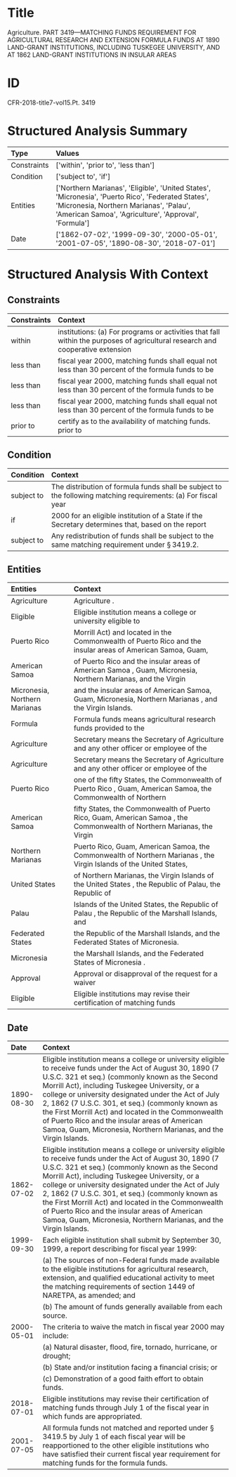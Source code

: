 # Title

 Agriculture. PART 3419—MATCHING FUNDS REQUIREMENT FOR AGRICULTURAL RESEARCH AND EXTENSION FORMULA FUNDS AT 1890 LAND-GRANT INSTITUTIONS, INCLUDING TUSKEGEE UNIVERSITY, AND AT 1862 LAND-GRANT INSTITUTIONS IN INSULAR AREAS


# ID

 CFR-2018-title7-vol15.Pt. 3419


# Structured Analysis Summary

| Type        | Values                                                                                                                                                                                                |
|:------------|:------------------------------------------------------------------------------------------------------------------------------------------------------------------------------------------------------|
| Constraints | ['within', 'prior to', 'less than']                                                                                                                                                                   |
| Condition   | ['subject to', 'if']                                                                                                                                                                                  |
| Entities    | ['Northern Marianas', 'Eligible', 'United States', 'Micronesia', 'Puerto Rico', 'Federated States', 'Micronesia, Northern Marianas', 'Palau', 'American Samoa', 'Agriculture', 'Approval', 'Formula'] |
| Date        | ['1862-07-02', '1999-09-30', '2000-05-01', '2001-07-05', '1890-08-30', '2018-07-01']                                                                                                                  |


# Structured Analysis With Context

 


## Constraints

| Constraints   | Context                                                                                                                       |
|:--------------|:------------------------------------------------------------------------------------------------------------------------------|
| within        | institutions: (a) For programs or activities that fall within the purposes of agricultural research and cooperative extension |
| less than     | fiscal year 2000, matching funds shall equal not less than 30 percent of the formula funds to be                              |
| less than     | fiscal year 2000, matching funds shall equal not less than 30 percent of the formula funds to be                              |
| less than     | fiscal year 2000, matching funds shall equal not less than 30 percent of the formula funds to be                              |
| prior to      | certify as to the availability of matching funds. prior to                                                                    |


## Condition

| Condition   | Context                                                                                                         |
|:------------|:----------------------------------------------------------------------------------------------------------------|
| subject to  | The distribution of formula funds shall be  subject to the following matching requirements: (a) For fiscal year |
| if          | 2000 for an eligible institution of a State if the Secretary determines that, based on the report               |
| subject to  | Any redistribution of funds shall be  subject to  the same matching requirement under &#167;&#8201;3419.2.      |


## Entities

| Entities                      | Context                                                                                                                 |
|:------------------------------|:------------------------------------------------------------------------------------------------------------------------|
| Agriculture                   | Agriculture .                                                                                                           |
| Eligible                      | Eligible institution means a college or university eligible to                                                          |
| Puerto Rico                   | Morrill Act) and located in the Commonwealth of Puerto Rico and the insular areas of American Samoa, Guam,              |
| American Samoa                | of Puerto Rico and the insular areas of American Samoa , Guam, Micronesia, Northern Marianas, and the Virgin            |
| Micronesia, Northern Marianas | and the insular areas of American Samoa, Guam, Micronesia, Northern Marianas , and the Virgin Islands.                  |
| Formula                       | Formula funds means agricultural research funds provided to the                                                         |
| Agriculture                   | Secretary means the Secretary of  Agriculture and any other officer or employee of the                                  |
| Agriculture                   | Secretary means the Secretary of  Agriculture and any other officer or employee of the                                  |
| Puerto Rico                   | one of the fifty States, the Commonwealth of Puerto Rico , Guam, American Samoa, the Commonwealth of Northern           |
| American Samoa                | fifty States, the Commonwealth of Puerto Rico, Guam, American Samoa , the Commonwealth of Northern Marianas, the Virgin |
| Northern Marianas             | Puerto Rico, Guam, American Samoa, the Commonwealth of Northern Marianas , the Virgin Islands of the United States,     |
| United States                 | of Northern Marianas, the Virgin Islands of the United States , the Republic of Palau, the Republic of                  |
| Palau                         | Islands of the United States, the Republic of Palau , the Republic of the Marshall Islands, and                         |
| Federated States              | the Republic of the Marshall Islands, and the Federated States  of Micronesia.                                          |
| Micronesia                    | the Marshall Islands, and the Federated States of Micronesia .                                                          |
| Approval                      | Approval or disapproval of the request for a waiver                                                                     |
| Eligible                      | Eligible institutions may revise their certification of matching funds                                                  |


## Date

| Date       | Context                                                                                                                                                                                                                                                                                                                                                                                                                                                                                                    |
|:-----------|:-----------------------------------------------------------------------------------------------------------------------------------------------------------------------------------------------------------------------------------------------------------------------------------------------------------------------------------------------------------------------------------------------------------------------------------------------------------------------------------------------------------|
| 1890-08-30 | Eligible institution means a college or university eligible to receive funds under the Act of August 30, 1890 (7 U.S.C. 321 et seq.) (commonly known as the Second Morrill Act), including Tuskegee University, or a college or university designated under the Act of July 2, 1862 (7 U.S.C. 301, et seq.) (commonly known as the First Morrill Act) and located in the Commonwealth of Puerto Rico and the insular areas of American Samoa, Guam, Micronesia, Northern Marianas, and the Virgin Islands. |
| 1862-07-02 | Eligible institution means a college or university eligible to receive funds under the Act of August 30, 1890 (7 U.S.C. 321 et seq.) (commonly known as the Second Morrill Act), including Tuskegee University, or a college or university designated under the Act of July 2, 1862 (7 U.S.C. 301, et seq.) (commonly known as the First Morrill Act) and located in the Commonwealth of Puerto Rico and the insular areas of American Samoa, Guam, Micronesia, Northern Marianas, and the Virgin Islands. |
| 1999-09-30 | Each eligible institution shall submit by September 30, 1999, a report describing for fiscal year 1999:                                                                                                                                                                                                                                                                                                                                                                                                    |
|            |             (a) The sources of non-Federal funds made available to the eligible institutions for agricultural research, extension, and qualified educational activity to meet the matching requirements of section 1449 of NARETPA, as amended; and                                                                                                                                                                                                                                                        |
|            |             (b) The amount of funds generally available from each source.                                                                                                                                                                                                                                                                                                                                                                                                                                  |
| 2000-05-01 | The criteria to waive the match in fiscal year 2000 may include:                                                                                                                                                                                                                                                                                                                                                                                                                                           |
|            |             (a) Natural disaster, flood, fire, tornado, hurricane, or drought;                                                                                                                                                                                                                                                                                                                                                                                                                             |
|            |             (b) State and/or institution facing a financial crisis; or                                                                                                                                                                                                                                                                                                                                                                                                                                     |
|            |             (c) Demonstration of a good faith effort to obtain funds.                                                                                                                                                                                                                                                                                                                                                                                                                                      |
| 2018-07-01 | Eligible institutions may revise their certification of matching funds through July 1 of the fiscal year in which funds are appropriated.                                                                                                                                                                                                                                                                                                                                                                  |
| 2001-07-05 | All formula funds not matched and reported under &#167;&#8201;3419.5 by July 1 of each fiscal year will be reapportioned to the other eligible institutions who have satisfied their current fiscal year requirement for matching funds for the formula funds.                                                                                                                                                                                                                                             |


